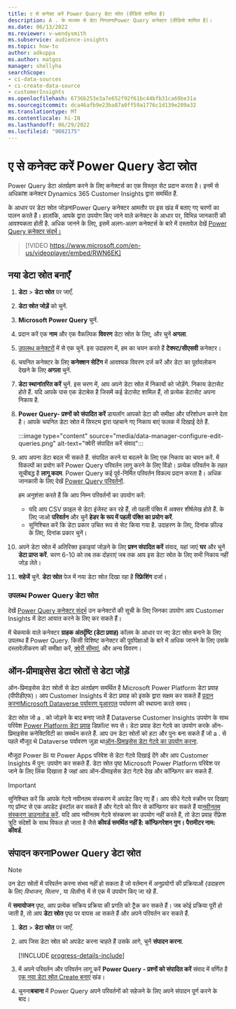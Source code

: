 ```yaml
---
title: ए से कनेक्ट करें Power Query डेटा स्रोत (वीडियो शामिल है)
description: A . के माध्यम से डेटा निगलनाPower Query कनेक्टर (वीडियो शामिल है)।
ms.date: 06/13/2022
ms.reviewer: v-wendysmith
ms.subservice: audience-insights
ms.topic: how-to
author: adkuppa
ms.author: matgos
manager: shellyha
searchScope:
- ci-data-sources
- ci-create-data-source
- customerInsights
ms.openlocfilehash: 6736b253e3a7e652f92f61bc44bfb31ca69be31a
ms.sourcegitcommit: dca46afb9e23ba87a0ff59a1776c1d139e209a32
ms.translationtype: MT
ms.contentlocale: hi-IN
ms.lasthandoff: 06/29/2022
ms.locfileid: "9082175"
---
```

# <a name="connect-to-a-power-query-data-source"></a>ए से कनेक्ट करें Power Query डेटा स्रोत

Power Query डेटा अंतर्ग्रहण करने के लिए कनेक्टर्स का एक विस्तृत सेट प्रदान करता है। इनमें से अधिकांश कनेक्टर Dynamics 365 Customer Insights द्वारा समर्थित हैं.

के आधार पर डेटा स्रोत जोड़नाPower Query कनेक्टर आमतौर पर इस खंड में बताए गए चरणों का पालन करते हैं। हालांकि, आपके द्वारा उपयोग किए जाने वाले कनेक्टर के आधार पर, विभिन्न जानकारी की आवश्यकता होती है. अधिक जानने के लिए, इसमें अलग-अलग कनेक्टर्स के बारे में दस्तावेज़ देखें [Power Query कनेक्टर संदर्भ।](/power-query/connectors/)

> [!VIDEO https://www.microsoft.com/en-us/videoplayer/embed/RWN6EK]

## <a name="create-a-new-data-source"></a>नया डेटा स्रोत बनाएँ

1. **डेटा** > **डेटा स्रोत** पर जाएँ.

1. **डेटा स्रोत जोड़ें** को चुनें.

1. **Microsoft Power Query** चुनें.

1. प्रदान करें एक **नाम** और एक वैकल्पिक **विवरण** डेटा स्रोत के लिए, और चुनें **अगला**.

1. [उपलब्ध कनेक्टरों](#available-power-query-data-sources) में से एक चुनें. इस उदाहरण में, हम का चयन करते हैं **टेक्स्ट/सीएसवी** कनेक्टर।

1. चयनित कनेक्टर के लिए **कनेक्शन सेटिंग** में आवश्यक विवरण दर्ज करें और डेटा का पूर्वावलोकन देखने के लिए **अगला** चुनें.

1. **डेटा स्थानांतरित करें** चुनें. इस चरण में, आप अपने डेटा स्रोत में निकायों को जोड़ेंगे. निकाय डेटासेट होते हैं. यदि आपके पास एक डेटाबेस है जिसमें कई डेटासेट शामिल हैं, तो प्रत्येक डेटासेट अपना निकाय है.

1. **Power Query- प्रश्नों को संपादित करें** डायलॉग आपको डेटा की समीक्षा और परिशोधन करने देता है। आपके चयनित डेटा स्रोत में सिस्टम द्वारा पहचाने गए निकाय बाएं फलक में दिखाई देते हैं.

   :::image type="content" source="media/data-manager-configure-edit-queries.png" alt-text="क्वेरी संपादित करें संवाद":::

1. आप अपना डेटा बदल भी सकते हैं. संपादित करने या बदलने के लिए एक निकाय का चयन करें. में विकल्पों का प्रयोग करें Power Query परिवर्तन लागू करने के लिए विंडो। प्रत्येक परिवर्तन के तहत सूचीबद्ध है **लागू कदम**. Power Query कई पूर्व-निर्मित परिवर्तन विकल्प प्रदान करता है। अधिक जानकारी के लिए देखें [Power Query परिवर्तनों](/power-query/power-query-what-is-power-query#transformations).

   हम अनुशंसा करते हैं कि आप निम्न परिवर्तनों का उपयोग करें:

   - यदि आप CSV फ़ाइल से डेटा इंजेस्ट कर रहे हैं, तो पहली पंक्ति में अक्सर शीर्षलेख होते हैं. के लिए जाओ **परिवर्तन** और चुनें **हेडर के रूप में पहली पंक्ति का प्रयोग करें**.
   - सुनिश्चित करें कि डेटा प्रकार उचित रूप से सेट किया गया है. उदाहरण के लिए, दिनांक फ़ील्ड के लिए, दिनांक प्रकार चुनें।

1. अपने डेटा स्रोत में अतिरिक्त इकाइयां जोड़ने के लिए **प्रश्न संपादित करें** संवाद, यहां जाएं **घर** और चुनें **डेटा प्राप्त करें**. चरण 6-10 को तब तक दोहराएं जब तक आप इस डेटा स्रोत के लिए सभी निकाय नहीं जोड़ लेते।

1. **सहेजें** चुनें. **डेटा स्रोत** पेज में नया डेटा स्रोत दिखा रहा है **रिफ्रेशिंग** दर्जा।

### <a name="available-power-query-data-sources"></a>उपलब्ध Power Query डेटा स्रोत

देखें [Power Query कनेक्टर संदर्भ](/power-query/connectors/) उन कनेक्टरों की सूची के लिए जिनका उपयोग आप Customer Insights में डेटा आयात करने के लिए कर सकते हैं।

में चेकमार्क वाले कनेक्टर **ग्राहक अंतर्दृष्टि (डेटा प्रवाह)** कॉलम के आधार पर नए डेटा स्रोत बनाने के लिए उपलब्ध हैं Power Query. किसी विशिष्ट कनेक्टर की पूर्वापेक्षाओं के बारे में अधिक जानने के लिए उसके दस्तावेज़ीकरण की समीक्षा करें, [क्वेरी सीमाएं](/power-query/power-query-online-limits), और अन्य विवरण।

## <a name="add-data-from-on-premises-data-sources"></a>ऑन-प्रीमाइसेस डेटा स्रोतों से डेटा जोड़ें

ऑन-प्रिमाइसेस डेटा स्रोतों से डेटा अंतर्ग्रहण समर्थित है Microsoft Power Platform डेटा प्रवाह (पीपीडीएफ)। आप Customer Insights में डेटा प्रवाह को इसके द्वारा सक्षम कर सकते हैं [प्रदान करनाMicrosoft Dataverse पर्यावरण यूआरएल](create-environment.md) पर्यावरण की स्थापना करते समय।

डेटा स्रोत जो a . को जोड़ने के बाद बनाए जाते हैं Dataverse Customer Insights उपयोग के साथ परिवेश [Power Platform डेटा प्रवाह](/power-query/dataflows/overview-dataflows-across-power-platform-dynamics-365) डिफ़ॉल्ट रूप से। डेटा प्रवाह डेटा गेटवे का उपयोग करके ऑन-प्रिमाइसेस कनेक्टिविटी का समर्थन करते हैं. आप उन डेटा स्रोतों को हटा और पुनः बना सकते हैं जो a . से पहले मौजूद थे Dataverse पर्यावरण जुड़ा था[ऑन-प्रिमाइसेस डेटा गेटवे का उपयोग करना](/data-integration/gateway/service-gateway-app).

मौजूदा Power BI या Power Apps परिवेश से डेटा गेटवे दिखाई देंगे और आप Customer Insights में पुन: उपयोग कर सकते हैं. डेटा स्रोत पृष्ठ Microsoft Power Platform परिवेश पर जाने के लिए लिंक दिखाता है जहां आप ऑन-प्रीमाइसेस डेटा गेटवे देख और कॉन्फ़िगर कर सकते हैं.

> [!IMPORTANT]
> सुनिश्चित करें कि आपके गेटवे नवीनतम संस्करण में अपडेट किए गए हैं। आप सीधे गेटवे स्क्रीन पर दिखाए गए प्रॉम्प्ट से एक अपडेट इंस्टॉल कर सकते हैं और गेटवे को फिर से कॉन्फ़िगर कर सकते हैं या[नवीनतम संस्करण डाउनलोड करें](https://powerapps.microsoft.com/downloads/). यदि आप नवीनतम गेटवे संस्करण का उपयोग नहीं करते हैं, तो डेटा प्रवाह रीफ़्रेश त्रुटि संदेशों के साथ विफल हो जाता है जैसे **कीवर्ड समर्थित नहीं है: कॉन्फ़िगरेशन गुण। पैरामीटर नाम: कीवर्ड**.

## <a name="edit-power-query-data-sources"></a>संपादन करनाPower Query डेटा स्रोत

> [!NOTE]
> उन डेटा स्रोतों में परिवर्तन करना संभव नहीं हो सकता है जो वर्तमान में अनुप्रयोगों की प्रक्रियाओं (उदाहरण के लिए *विभाजन*, *मिलान* , या *विलीन*) में से एक में उपयोग किए जा रहे हैं.
>
> में **समायोजन** पृष्ठ, आप प्रत्येक सक्रिय प्रक्रिया की प्रगति को ट्रैक कर सकते हैं। जब कोई प्रक्रिया पूरी हो जाती है, तो आप **डेटा स्रोत** पृष्ठ पर वापस आ सकते हैं और अपने परिवर्तन कर सकते हैं.

1. **डेटा** > **डेटा स्रोत** पर जाएँ.

1. आप जिस डेटा स्रोत को अपडेट करना चाहते हैं उसके आगे, चुनें **संपादन करना**.

   [!INCLUDE [progress-details-include](includes/progress-details-pane.md)]

1. में अपने परिवर्तन और परिवर्तन लागू करें **Power Query - प्रश्नों को संपादित करें** संवाद में वर्णित है [एक नया डेटा स्रोत Create बनाएं](#create-a-new-data-source) खंड।

1. चुनना**बचाना** में Power Query अपने परिवर्तनों को सहेजने के लिए अपने संपादन पूर्ण करने के बाद।
